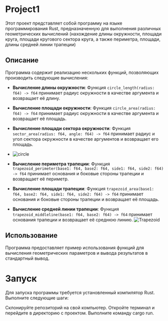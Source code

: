 # Project1

Этот проект представляет собой программу на языке программирования Rust, предназначенную для выполнения различных геометрических вычислений (нахождение длины окружности, площади круга, площади кругового сектора круга, а также периметра, площади, длины средней линии трапеции)

## Описание

Программа содержит реализацию нескольких функций, позволяющих производить следующие вычисления:

- **Вычисление длины окружности**: Функция `circle_length(radius: f64) -> f64` принимает радиус окружности в качестве аргумента и возвращает её длину.

- **Вычисление площади окружности**: Функция `circle_area(radius: f64) -> f64` принимает радиус окружности в качестве аргумента и возвращает её площадь.

- **Вычисление площади сектора окружности**: Функция `sector_area(radius: f64, angle: f64) -> f64` принимает радиус и угол сектора окружности в качестве аргументов и возвращает его площадь.
- ![circle](https://github.com/Thoru17A/Project1/assets/163718939/cef8dfec-0ad9-4176-8e45-0d270225e9c0)

- **Вычисление периметра трапеции**: Функция `trapezoid_perimeter(base1: f64, base2: f64, side1: f64, side2: f64) -> f64` принимает основания и боковые стороны трапеции и возвращает её периметр.

- **Вычисление площади трапеции**: Функция `trapezoid_area(base1: f64, base2: f64, side1: f64, side2: f64) -> f64` принимает основания и боковые стороны трапеции и возвращает её площадь.

- **Вычисление средней линии трапеции**: Функция `trapezoid_middleline(base1: f64, base2: f64) -> f64` принимает основания трапеции и возвращает её среднюю линию.
  ![Trapezoid](https://github.com/Thoru17A/Project1/assets/163718939/487d0be8-9d3a-4c72-aef4-eab0ddddaf9b)

## Использование

Программа предоставляет пример использования функций для вычисления геометрических параметров и вывода результатов в стандартный вывод.

# Запуск

Для запуска программы требуется установленный компилятор Rust. Выполните следующие шаги:

Склонируйте репозиторий на свой компьютер.
Откройте терминал и перейдите в директорию с проектом.
Выполните команду cargo run.

